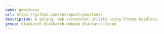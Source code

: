 ```yaml
---
name: gowitness
url: https://github.com/sensepost/gowitness
description: A golang, web screenshot utility using Chrome Headless.
group: blackarch blackarch-webapp blackarch-recon
---
```


